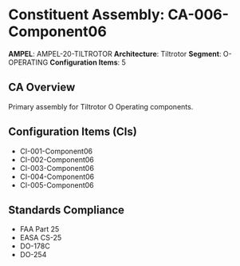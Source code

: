 # Constituent Assembly: CA-006-Component06

**AMPEL**: AMPEL-20-TILTROTOR
**Architecture**: Tiltrotor
**Segment**: O-OPERATING
**Configuration Items**: 5

## CA Overview
Primary assembly for Tiltrotor O Operating components.

## Configuration Items (CIs)
- CI-001-Component06
- CI-002-Component06
- CI-003-Component06
- CI-004-Component06
- CI-005-Component06

## Standards Compliance
- FAA Part 25
- EASA CS-25
- DO-178C
- DO-254
